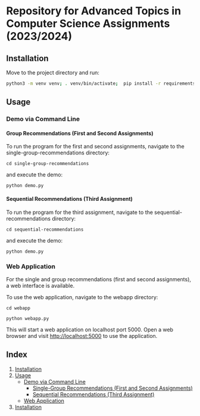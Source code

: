 # Repository for Advanced Topics in Computer Science Assignments (2023/2024)

## Installation

Move to the project directory and run:

```bash
python3 -m venv venv; . venv/bin/activate;  pip install -r requirements.txt 
```

## Usage

### Demo via Command Line

#### Group Recommendations (First and Second Assignments)

To run the program for the first and second assignments, navigate to the single-group-recommendations directory:

```
cd single-group-recommendations
```
and execute the demo:

```
python demo.py
```

#### Sequential Recommendations (Third Assignment)

To run the program for the third assignment, navigate to the sequential-recommendations directory:

```
cd sequential-recommendations
```
and execute the demo:

```
python demo.py
```

### Web Application

For the single and group recommendations (first and second assignments), a web interface is available.

To use the web application, navigate to the webapp directory:
```
cd webapp
```

```
python webapp.py
```

This will start a web application on localhost port 5000. Open a web browser and visit [http://localhost:5000](http://localhost:5000) to use the application.

## Index

1. [Installation](#installation)
2. [Usage](#usage)
   - [Demo via Command Line](#demo-via-command-line)
     - [Single-Group Recommendations (First and Second Assignments)](#single-group-recommendations-first-and-second-assignments)
     - [Sequential Recommendations (Third Assignment)](#sequential-recommendations-third-assignment)
   - [Web Application](#web-application)
3. [Installation](#installation)

